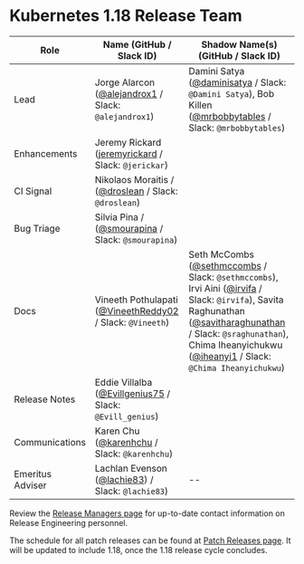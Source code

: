 # Kubernetes 1.18 Release Team

| **Role** | **Name** (**GitHub / Slack ID**)  | **Shadow Name(s) (GitHub / Slack ID)** |
| ------ | ------ | ------ |
| Lead | Jorge Alarcon ([@alejandrox1](https://github.com/alejandrox1) / Slack: `@alejandrox1`) | Damini Satya ([@daminisatya](https://github.com/daminisatya) / Slack: `@Damini Satya`), Bob Killen ([@mrbobbytables](https://github.com/mrbobbytables) / Slack: `@mrbobbytables`) |
| Enhancements | Jeremy Rickard ([jeremyrickard](https://github.com/jeremyrickard) / Slack: `@jerickar`) |  |
| CI Signal | Nikolaos Moraitis / ([@droslean](https://github.com/droslean) / Slack: `@droslean`) |  |
| Bug Triage | Silvia Pina / ([@smourapina](https://github.com/smourapina) / Slack: `@smourapina`) |  |
| Docs | Vineeth Pothulapati ([@VineethReddy02](https://github.com/VineethReddy02) / Slack: `@Vineeth`) | Seth McCombs ([@sethmccombs](https://github.com/sethmccombs)  / Slack: `@sethmccombs`), Irvi Aini ([@irvifa](https://github.com/irvifa) / Slack: `@irvifa`), Savita Raghunathan ([@savitharaghunathan](https://github.com/savitharaghunathan) / Slack: `@sraghunathan`), Chima Iheanyichukwu ([@iheanyi1](https://github.com/iheanyi1) / Slack: `@Chima Iheanyichukwu`) |
| Release Notes | Eddie Villalba ([@Evillgenius75](https://github.com/Evillgenius75) / Slack: `@Evill_genius`) |  |
| Communications | Karen Chu ([@karenhchu](https://github.com/karenhchu) / Slack: `@karenhchu`) |  |
| Emeritus Adviser | Lachlan Evenson ([@lachie83](https://github.com/lachie83)) / Slack: `@lachie83`) | -- |

Review the [Release Managers page](/release-managers.md) for up-to-date contact information on Release Engineering personnel.

The schedule for all patch releases can be found at [Patch Releases page](/releases/patch-releases.md). It will be updated to include 1.18, once the 1.18 release cycle concludes.
